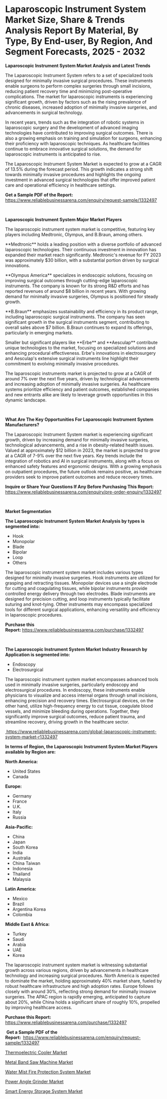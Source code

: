<p><h1>Laparoscopic Instrument System Market Size, Share & Trends Analysis Report By Material, By Type, By End-user, By Region, And Segment Forecasts, 2025 - 2032</h1></p><p><strong>Laparoscopic Instrument System Market Analysis and Latest Trends</strong></p>
<p><p>The Laparoscopic Instrument System refers to a set of specialized tools designed for minimally invasive surgical procedures. These instruments enable surgeons to perform complex surgeries through small incisions, reducing patient recovery time and minimizing post-operative complications. The market for laparoscopic instruments is experiencing significant growth, driven by factors such as the rising prevalence of chronic diseases, increased adoption of minimally invasive surgeries, and advancements in surgical technology.</p><p>In recent years, trends such as the integration of robotic systems in laparoscopic surgery and the development of advanced imaging technologies have contributed to improving surgical outcomes. There is also a growing emphasis on training and simulation for surgeons, enhancing their proficiency with laparoscopic techniques. As healthcare facilities continue to embrace innovative surgical solutions, the demand for laparoscopic instruments is anticipated to rise. </p><p>The Laparoscopic Instrument System Market is expected to grow at a CAGR of 13.5% during the forecast period. This growth indicates a strong shift towards minimally invasive procedures and highlights the ongoing investment in advanced surgical technologies that offer improved patient care and operational efficiency in healthcare settings.</p></p>
<p><strong>Get a Sample PDF of the Report:&nbsp;</strong> <a href="https://www.reliablebusinessarena.com/enquiry/request-sample/1332497?utm_campaign=3277&utm_medium=2&utm_source=Github&utm_content=ia&utm_term=24032025&utm_id=laparoscopic-instrument-system">https://www.reliablebusinessarena.com/enquiry/request-sample/1332497</a></p>
<p>&nbsp;</p>
<p><strong>Laparoscopic Instrument System Major Market Players</strong></p>
<p><p>The laparoscopic instrument system market is competitive, featuring key players including Medtronic, Olympus, and B.Braun, among others. </p><p>**Medtronic** holds a leading position with a diverse portfolio of advanced laparoscopic technologies. Their continuous investment in innovation has expanded their market reach significantly. Medtronic's revenue for FY 2023 was approximately $30 billion, with a substantial portion driven by surgical innovations.</p><p>**Olympus America** specializes in endoscopic solutions, focusing on improving surgical outcomes through cutting-edge laparoscopic instruments. The company is known for its strong R&D efforts and has reported revenues of around $8 billion in recent years. With growing demand for minimally invasive surgeries, Olympus is positioned for steady growth.</p><p>**B.Braun** emphasizes sustainability and efficiency in its product range, including laparoscopic surgical instruments. The company has seen significant growth in the surgical instruments segment, contributing to overall sales above $7 billion. B.Braun continues to expand its offerings, particularly in emerging markets.</p><p>Smaller but significant players like **Erbe** and **Aesculap** contribute unique technologies to the market, focusing on specialized solutions and enhancing procedural effectiveness. Erbe's innovations in electrosurgery and Aesculap's extensive surgical instruments line highlight their commitment to evolving minimally invasive procedures.</p><p>The laparoscopic instruments market is projected to grow at a CAGR of around 7% over the next five years, driven by technological advancements and increasing adoption of minimally invasive surgeries. As healthcare systems prioritize efficiency and patient outcomes, established companies and new entrants alike are likely to leverage growth opportunities in this dynamic landscape.</p></p>
<p>&nbsp;</p>
<p><strong>What Are The Key Opportunities For Laparoscopic Instrument System Manufacturers?</strong></p>
<p><p>The Laparoscopic Instrument System market is experiencing significant growth, driven by increasing demand for minimally invasive surgeries, technological advancements, and a rise in obesity-related health issues. Valued at approximately $12 billion in 2023, the market is projected to grow at a CAGR of 7-9% over the next five years. Key trends include the integration of robotics and AI in surgical instruments, along with a focus on enhanced safety features and ergonomic designs. With a growing emphasis on outpatient procedures, the future outlook remains positive, as healthcare providers seek to improve patient outcomes and reduce recovery times.</p></p>
<p><strong>Inquire or Share Your Questions If Any Before Purchasing This Report:</strong> <a href="https://www.reliablebusinessarena.com/enquiry/pre-order-enquiry/1332497?utm_campaign=3277&utm_medium=2&utm_source=Github&utm_content=ia&utm_term=24032025&utm_id=laparoscopic-instrument-system">https://www.reliablebusinessarena.com/enquiry/pre-order-enquiry/1332497</a></p>
<p>&nbsp;</p>
<p><strong>Market Segmentation</strong></p>
<p><strong>The Laparoscopic Instrument System Market Analysis by types is segmented into:</strong></p>
<p><ul><li>Hook</li><li>Monopolar</li><li>Blade</li><li>Bipolar</li><li>Loop</li><li>Others</li></ul></p>
<p><p>The laparoscopic instrument system market includes various types designed for minimally invasive surgeries. Hook instruments are utilized for grasping and retracting tissues. Monopolar devices use a single electrode for cutting and coagulating tissues, while bipolar instruments provide controlled energy delivery through two electrodes. Blade instruments are designed for precision cutting, and loop instruments typically facilitate suturing and knot-tying. Other instruments may encompass specialized tools for different surgical applications, enhancing versatility and efficiency in laparoscopic procedures.</p></p>
<p><strong>Purchase this Report:&nbsp;</strong><a href="https://www.reliablebusinessarena.com/purchase/1332497?utm_campaign=3277&utm_medium=2&utm_source=Github&utm_content=ia&utm_term=24032025&utm_id=laparoscopic-instrument-system">https://www.reliablebusinessarena.com/purchase/1332497</a></p>
<p>&nbsp;</p>
<p><strong>The Laparoscopic Instrument System Market Industry Research by Application is segmented into:</strong></p>
<p><ul><li>Endoscopy</li><li>Electrosurgical</li></ul></p>
<p><p>The laparoscopic instrument system market encompasses advanced tools used in minimally invasive surgeries, particularly endoscopy and electrosurgical procedures. In endoscopy, these instruments enable physicians to visualize and access internal organs through small incisions, enhancing precision and recovery times. Electrosurgical devices, on the other hand, utilize high-frequency energy to cut tissue, coagulate blood vessels, and minimize bleeding during operations. Together, they significantly improve surgical outcomes, reduce patient trauma, and streamline recovery, driving growth in the healthcare sector.</p></p>
<p><a href="https://www.reliablebusinessarena.com/global-laparoscopic-instrument-system-market-r1332497?utm_campaign=3277&utm_medium=2&utm_source=Github&utm_content=ia&utm_term=24032025&utm_id=laparoscopic-instrument-system">&nbsp;https://www.reliablebusinessarena.com/global-laparoscopic-instrument-system-market-r1332497</a></p>
<p><strong>In terms of Region, the Laparoscopic Instrument System Market Players available by Region are:</strong></p>
<p>
    <p> <strong> North America: </strong>
        <ul>
            <li>United States</li>
            <li>Canada</li>
        </ul>
        </p> 
    <p> <strong> Europe: </strong>
        <ul>
            <li>Germany</li>
            <li>France</li>
            <li>U.K.</li>
            <li>Italy</li>
            <li>Russia</li>
        </ul>
        </p> 
    <p> <strong> Asia-Pacific: </strong>
        <ul>
            <li>China</li>
            <li>Japan</li>
            <li>South Korea</li>
            <li>India</li>
            <li>Australia</li>
            <li>China Taiwan</li>
            <li>Indonesia</li>
            <li>Thailand</li>
            <li>Malaysia</li>
        </ul>
        </p> 
    <p> <strong> Latin America: </strong>
        <ul>
            <li>Mexico</li>
            <li>Brazil</li>
            <li>Argentina Korea</li>
            <li>Colombia</li>
        </ul>
        </p> 
    <p> <strong> Middle East & Africa: </strong>
        <ul>
            <li>Turkey</li>
            <li>Saudi</li>
            <li>Arabia</li>
            <li>UAE</li>
            <li>Korea</li>
        </ul>
    </p>
    </p>
<p><p>The laparoscopic instrument system market is witnessing substantial growth across various regions, driven by advancements in healthcare technology and increasing surgical procedures. North America is expected to dominate the market, holding approximately 40% market share, fueled by robust healthcare infrastructure and high adoption rates. Europe follows closely with around 30%, reflecting strong demand for minimally invasive surgeries. The APAC region is rapidly emerging, anticipated to capture about 20%, while China holds a significant share of roughly 10%, propelled by improving healthcare access.</p></p>
<p><strong>Purchase this Report: </strong><a href="https://www.reliablebusinessarena.com/purchase/1332497?utm_campaign=3277&utm_medium=2&utm_source=Github&utm_content=ia&utm_term=24032025&utm_id=laparoscopic-instrument-system">https://www.reliablebusinessarena.com/purchase/1332497</a></p>
<p>&nbsp;<strong>Get a Sample PDF of the Report:&nbsp;&nbsp;</strong><a href="https://www.reliablebusinessarena.com/enquiry/request-sample/1332497?utm_campaign=3277&utm_medium=2&utm_source=Github&utm_content=ia&utm_term=24032025&utm_id=laparoscopic-instrument-system">https://www.reliablebusinessarena.com/enquiry/request-sample/1332497</a></p>
<p><strong></strong></p>
<p><p><a href="https://www.linkedin.com/pulse/market-insights-evaluating-competitors-thermoelectric-cooler-tfeqe?utm_campaign=3277&utm_medium=2&utm_source=Github&utm_content=ia&utm_term=24032025&utm_id=laparoscopic-instrument-system">Thermoelectric Cooler Market</a></p><p><a href="https://www.linkedin.com/pulse/metal-band-saw-machine-market-outlook-report-insights-growth-opportunities-jc8fe?utm_campaign=3277&utm_medium=2&utm_source=Github&utm_content=ia&utm_term=24032025&utm_id=laparoscopic-instrument-system">Metal Band Saw Machine Market</a></p><p><a href="https://www.linkedin.com/pulse/water-mist-fire-protection-system-market-analysis-anticipated-d0x2e?utm_campaign=3277&utm_medium=2&utm_source=Github&utm_content=ia&utm_term=24032025&utm_id=laparoscopic-instrument-system">Water Mist Fire Protection System Market</a></p><p><a href="https://www.linkedin.com/pulse/key-trends-driving-growth-power-angle-grinder-market-12-emute?utm_campaign=3277&utm_medium=2&utm_source=Github&utm_content=ia&utm_term=24032025&utm_id=laparoscopic-instrument-system">Power Angle Grinder Market</a></p><p><a href="https://www.linkedin.com/pulse/smart-energy-storage-system-market-size-set-grow-rapidly-over-gg4he?utm_campaign=3277&utm_medium=2&utm_source=Github&utm_content=ia&utm_term=24032025&utm_id=laparoscopic-instrument-system">Smart Energy Storage System Market</a></p></p>